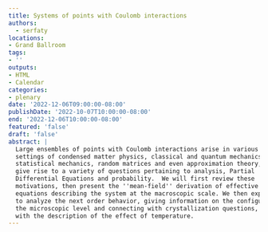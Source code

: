 ```yaml
---
title: Systems of points with Coulomb interactions
authors:
  - serfaty
locations:
- Grand Ballroom
tags:
- ''
outputs:
- HTML
- Calendar
categories:
- plenary
date: '2022-12-06T09:00:00-08:00'
publishDate: '2022-10-07T10:00:00-08:00'
end: '2022-12-06T10:00:00-08:00'
featured: 'false'
draft: 'false'
abstract: |
  Large ensembles of points with Coulomb interactions arise in various
  settings of condensed matter physics, classical and quantum mechanics,
  statistical mechanics, random matrices and even approximation theory, and they
  give rise to a variety of questions pertaining to analysis, Partial
  Differential Equations and probability.  We will first review these
  motivations, then present the ''mean-field'' derivation of effective models and
  equations describing the system at the macroscopic scale. We then explain how
  to analyze the next order behavior, giving information on the configurations at
  the microscopic level and connecting with crystallization questions, and finish
  with the description of the effect of temperature.
---
```

